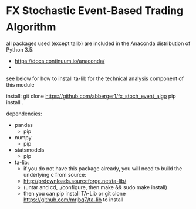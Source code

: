 # FX Stochastic Event-Based Trading Algorithm

all packages used (except talib) are included in the Anaconda distribution of Python 3.5:
  - https://docs.continuum.io/anaconda/
  - 
see below for how to install ta-lib for the technical analysis component of this module

install:
    git clone https://github.com/abberger1/fx_stoch_event_algo
    pip install .
  
dependencies:
  - pandas
    - pip
  - numpy
    - pip
  - statsmodels
    - pip 
  - ta-lib:
    - if you do not have this package already, you will need to build the underlying c from source:
    - http://prdownloads.sourceforge.net/ta-lib/
    - (untar and cd, ./configure, then make && sudo make install)
    - then you can pip install TA-Lib or git clone https://github.com/mrjbq7/ta-lib to install
